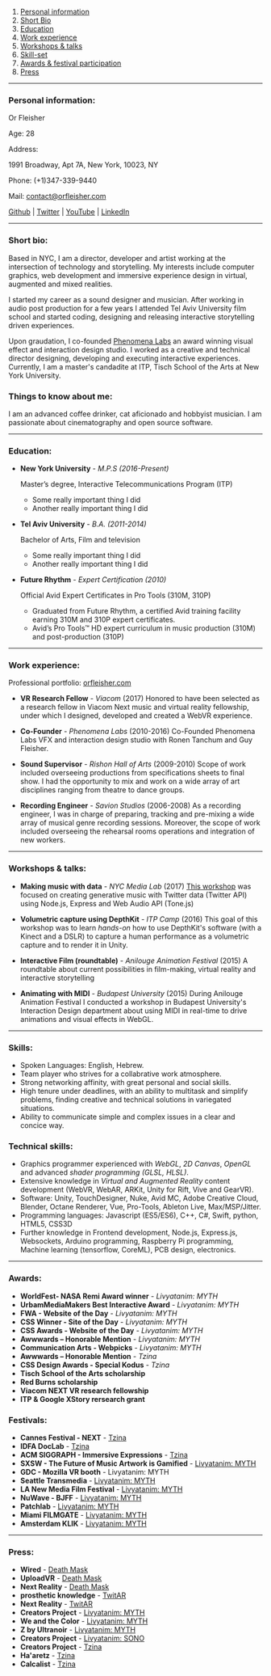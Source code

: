 1. [Personal information](#personal-information)
1. [Short Bio](#short-bio)
1. [Education](#education)
1. [Work experience](#work-experience)
1. [Workshops & talks](#workshops--talks)
1. [Skill-set](#skills)
1. [Awards & festival participation](#awards)
1. [Press](#press)



---

### Personal information:

Or Fleisher

Age: 28

Address:

1991 Broadway, 
Apt 7A, 
New York, 10023, 
NY

Phone: (+1)347-339-9440

Mail: [contact@orfleisher.com](mailto:contact@orfleisher.com)

[Github](https://github.com/juniorxsound) | [Twitter](https://twitter.com/juniorxsound) | [YouTube](https://www.youtube.com/user/JuniorxSound/) | [LinkedIn](https://www.linkedin.com/in/orfleisher/)

---
### Short bio:
Based in NYC, I am a director, developer and artist working at the intersection of technology and storytelling. My interests include computer graphics, web development and immersive experience design in virtual, augmented and mixed realities.

I started my career as a sound designer and musician. After working in audio post production for a few years I attended Tel Aviv University film school and started coding, designing and releasing interactive storytelling driven experiences.

Upon graudation, I co-founded [Phenomena Labs](http://phenomenalabs.com) an award winning visual effect and interaction design studio. I worked as a creative and technical director designing, developing and executing interactive experiences. Currently, I am a master's candadite at ITP, Tisch School of the Arts at New York University.

### Things to know about me:
I am an advanced coffee drinker, cat aficionado and hobbyist musician. I am passionate about cinematography and open source software.

---

### Education:
- **New York University** - *M.P.S (2016-Present)*

  Master’s degree, Interactive Telecommunications Program (ITP)
  - Some really important thing I did
  - Another really important thing I did


- **Tel Aviv University** - *B.A. (2011-2014)*

  Bachelor of Arts, Film and television
  - Some really important thing I did
  - Another really important thing I did

- **Future Rhythm** - *Expert Certification (2010)*

  Official Avid Expert Certificates in Pro Tools (310M, 310P)  
  - Graduated from Future Rhythm, a certified Avid training facility earning 310M and 310P expert certificates. 
  - Avid’s Pro Tools™ HD expert curriculum in music production (310M) and post-production (310P)

---

### Work experience:

Professional portfolio: [orfleisher.com](http://orfleisher.com)

- **VR Research Fellow** - *Viacom* (2017)
Honored to have been selected as a research fellow in Viacom Next music and virtual reality fellowship, under which I designed, developed and created a WebVR experience.
- **Co-Founder** - *Phenomena Labs* (2010-2016)
Co-Founded Phenomena Labs VFX and interaction design studio with Ronen Tanchum and Guy Fleisher.
- **Sound Supervisor** - *Rishon Hall of Arts* (2009-2010)
Scope of work included overseeing productions from specifications sheets to final show. I had the opportunity to mix and work on a wide array of art disciplines ranging from theatre to dance groups.

- **Recording Engineer** - *Savion Studios* (2006-2008)
As a recording engineer, I was in charge of preparing, tracking and pre-mixing a wide array of musical genre recording sessions. Moreover, the scope of work included overseeing the rehearsal rooms operations and integration of new workers.

---

### Workshops & talks:
- **Making music with data** - *NYC Media Lab* (2017)
[This workshop](https://github.com/dodiku/music_with_data_workshop) was focused on creating generative music with Twitter data (Twitter API) using Node.js, Express and Web Audio API (Tone.js)

- **Volumetric capture using DepthKit** - *ITP Camp* (2016)
This goal of this workshop was to learn *hands-on* how to use DepthKit's software (with a Kinect and a DSLR) to capture a human performance as a volumetric capture and to render it in Unity.

- **Interactive Film (roundtable)** - *Anilouge Animation Festival* (2015)
A roundtable about current possibilities in film-making, virtual reality and interactive storytelling

- **Animating with MIDI** - *Budapest University* (2015)
During Anilouge Animation Festival I conducted a workshop in Budapest University's Interaction Design department about using MIDI in real-time to drive animations and visual effects in WebGL.

---


### Skills:

- Spoken Languages: English, Hebrew.
- Team player who strives for a collabrative work atmosphere.
- Strong networking affinity, with great personal and social skills.
- High tenure under deadlines, with an ability to multitask and simplify problems, finding creative and technical solutions in variegated situations.
- Ability to communicate simple and complex issues in a clear and concice way.


### Technical skills:
- Graphics programmer experienced with *WebGL*, *2D Canvas*, *OpenGL* and advanced *shader programming (GLSL, HLSL)*.
- Extensive knowledge in *Virtual and Augmented Reality* content development (WebVR, WebAR, ARKit, Unity for Rift, Vive and GearVR).
- Software: Unity, TouchDesigner, Nuke, Avid MC, Adobe Creative Cloud, Blender, Octane Renderer, Vue, Pro-Tools, Ableton Live, Max/MSP/Jitter.
- Programming languages: Javascript (ES5/ES6), C++, C#, Swift, python, HTML5, CSS3D
- Further knowledge in Frontend development, Node.js, Express.js, Websockets, Arduino programming, Raspberry Pi programming, Machine learning (tensorflow, CoreML), PCB design, electronics.

---

### Awards:

- **WorldFest- NASA Remi Award winner** - *Livyatanim: MYTH*
- **UrbamMediaMakers Best Interactive Award** - *Livyatanim: MYTH*
- **FWA - Website of the Day** - *Livyatanim: MYTH*
- **CSS Winner - Site of the Day** - *Livyatanim: MYTH*
- **CSS Awards - Website of the Day** - *Livyatanim: MYTH*
- **Awwwards – Honorable Mention** - *Livyatanim: MYTH*
- **Communication Arts - Webpicks** - *Livyatanim: MYTH*
- **Awwwards – Honorable Mention** - *Tzina*
- **CSS Design Awards - Special Kodus** - *Tzina*
- **Tisch School of the Arts scholarship**
- **Red Burns scholarship**
- **Viacom NEXT VR research fellowship**
- **ITP & Google XStory rersearch grant**

### Festivals:
- **Cannes Festival - NEXT** - [Tzina](http://www.marchedufilm.com/en/global-events)
- **IDFA DocLab** - [Tzina](https://www.doclab.org/2016/tzina-symphony-of-longing/)
- **ACM SIGGRAPH - Immersive Expressions** - [Tzina](https://immersive-expressions.siggraph.org)
- **SXSW - The Future of Music Artwork is Gamified** - [Livyatanim: MYTH](https://schedule.sxsw.com/2017/events/PP59988)
- **GDC - Mozilla VR booth** - Livyatanim: MYTH
- **Seattle Transmedia** - [Livyatanim: MYTH](http://trueindependent.org/stiff/archives/2016-program/)
- **LA New Media Film Festival** - [Livyatanim: MYTH](http://audnews.com/2016-brings-artificial-intelligence-virtual-reality-3d-content-to-new-media-film-festival/)
- **NuWave - BJFF** - [Livyatanim: MYTH](http://prod1.agileticketing.net/websales/pages/info.aspx?evtinfo=140822~3a1dbf00-5ad7-4f53-af12-28ba7bfe20f4&epguid=9c9174b6-d866-4637-9645-7a9d7765dc44)
- **Patchlab** - [Livyatanim: MYTH](http://patchlab.pl/media-labdiscount-for-resolume/)
- **Miami FILMGATE** - [Livyatanim: MYTH](http://www.filmgate.miami/fordistas-vr-pavilion/)
- **Amsterdam KLIK** - [Livyatanim: MYTH](http://www.klik.amsterdam/festival/program-details/326)

---
### Press:
- **Wired** - [Death Mask](https://www.wired.it/attualita/tech/2017/12/20/death-mask-realta-morte-previsione/)
- **UploadVR** - [Death Mask](https://uploadvr.com/arkit-death-mask/)
- **Next Reality** - [Death Mask](https://next.reality.news/news/ar-experiment-adds-life-clock-anyone-with-face-0181330/)
- **prosthetic knowledge** - [TwitAR](http://prostheticknowledge.tumblr.com/post/166745203731/twitar-coding-experiment-from-or-fleisher-and)
- **Next Reality** - [TwitAR](https://mobile-ar.reality.news/news/bizarre-ar-experiment-serves-tweets-for-everything-your-iphone-can-see-0180743/)
- **Creators Project** - [Livyatanim: MYTH](https://creators.vice.com/en_us/article/ez5qva/float-through-a-virtual-world-of-hybrid-beings-in-myth)
- **We and the Color** - [Livyatanim: MYTH](https://weandthecolor.com/webgl-short-film-livyatanim-myth/62302)
- **Z by Ultranoir** - [Livyatanim: MYTH](http://z.ultranoir.com/en/articles/1282-livyatanim-myth-a-vr-film-by-or-fleisher.html)
- **Creators Project** - [Livyatanim: SONO](https://creators.vice.com/en_us/article/aenxpb/sono-livyatanim-audio-reactive-live-vr-performance)
- **Creators Project** - [Tzina](https://creators.vice.com/en_us/article/mg44g4/symphony-of-longing-interactive-vr-doc-tel-aviv)
- **Ha'aretz** - [Tzina](https://www.haaretz.co.il/gallery/cinema/.premium-1.4083991)
- **Calcalist** - [Tzina](https://www.calcalist.co.il/consumer/articles/0,7340,L-3693396,00.html)

